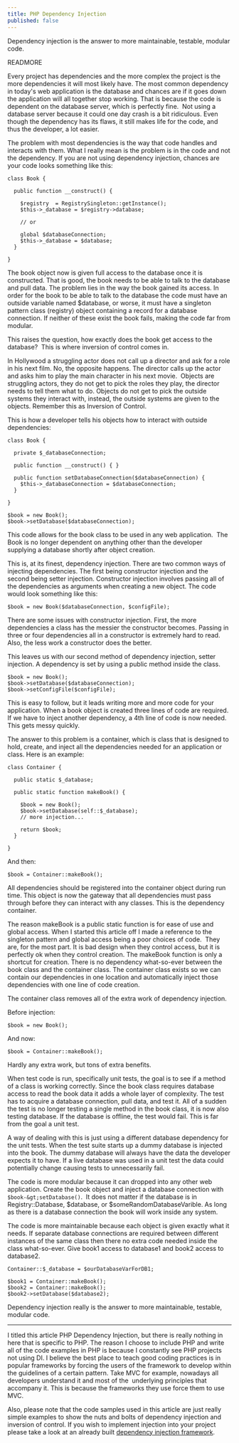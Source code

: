 ```yaml
---
title: PHP Dependency Injection
published: false
---
```


Dependency injection is the answer to more maintainable, testable,
modular code.

READMORE

Every project has dependencies and the more complex the project is the
more dependencies it will most likely have. The most common dependency
in today's web application is the database and chances are if it goes
down the application will all together stop working. That is because
the code is dependent on the database server, which is perfectly fine. 
Not using a database server because it could one day crash is a bit
ridiculous. Even though the dependency has its flaws, it still makes
life for the code, and thus the developer, a lot easier.

The problem with most dependencies is the way that code handles and
interacts with them. What I really mean is the problem is in the code
and not the dependency. If you are not using dependency injection,
chances are your code looks something like this:

<pre><code class="php">class Book {

  public function __construct() {

    $registry  = RegistrySingleton::getInstance();
    $this-&gt;_database = $registry-&gt;database;

    // or

    global $databaseConnection;
    $this-&gt;_database = $database;
  }

}
</code></pre>

The book object now is given full access to the database once it is
constructed. That is good, the book needs to be able to talk to the
database and pull data. The problem lies in the way the book gained its
access. In order for the book to be able to talk to the database the
code must have an outside variable named $database, or worse, it must
have a singleton pattern class (registry) object containing a record for
a database connection. If neither of these exist the book fails, making
the code far from modular.

This raises the question, how exactly does the book get access to the
database?  This is where inversion of control comes in.

In Hollywood a struggling actor does not call up a director and ask for
a role in his next film. No, the opposite happens. The director calls
up the actor and asks him to play the main character in his next movie. 
Objects are struggling actors, they do not get to pick the roles they
play, the director needs to tell them what to do. Objects do not get to
pick the outside systems they interact with, instead, the outside
systems are given to the objects. Remember this as Inversion of
Control.

This is how a developer tells his objects how to interact with outside
dependencies:

<pre><code class="php">class Book {

  private $_databaseConnection;

  public function __construct() { }

  public function setDatabaseConnection($databaseConnection) {
    $this-&gt;_databaseConnection = $databaseConnection;
  }

}
</code></pre>

<pre><code class="php">$book = new Book();
$book-&gt;setDatabase($databaseConnection);
</code></pre>

This code allows for the book class to be used in any web application. 
The Book is no longer dependent on anything other than the developer
supplying a database shortly after object creation.

This is, at its finest, dependency injection. There are two common ways
of injecting dependencies. The first being constructor injection and
the second being setter injection. Constructor injection involves
passing all of the dependencies as arguments when creating a new
object. The code would look something like this:

<pre><code class="php">$book = new Book($databaseConnection, $configFile);
</code></pre>

There are some issues with constructor injection. First, the more
dependencies a class has the messier the constructor becomes. Passing
in three or four dependencies all in a constructor is extremely hard to
read. Also, the less work a constructor does the better.

This leaves us with our second method of dependency injection, setter
injection. A dependency is set by using a public method inside the
class.

<pre><code class="php">$book = new Book();
$book-&gt;setDatabase($databaseConnection);
$book-&gt;setConfigFile($configFile);
</code></pre>

This is easy to follow, but it leads writing more and more code for your
application. When a book object is created three lines of code are
required. If we have to inject another dependency, a 4th line of code
is now needed. This gets messy quickly.

The answer to this problem is a container, which is class that is
designed to hold, create, and inject all the dependencies needed for an
application or class. Here is an example:

<pre><code class="php">class Container {

  public static $_database;

  public static function makeBook() {

    $book = new Book();
    $book-&gt;setDatabase(self::$_database);
    // more injection...

    return $book;
  }

}
</code></pre>

And then:

<pre><code class="php">$book = Container::makeBook();
</code></pre>

All dependencies should be registered into the container object during
run time. This object is now the gateway that all dependencies must
pass through before they can interact with any classes. This is the
dependency container.

The reason makeBook is a public static function is for ease of use and
global access. When I started this article off I made a reference to
the singleton pattern and global access being a poor choices of code. 
They are, for the most part. It is bad design when they control access,
but it is perfectly ok when they control creation. The makeBook
function is only a shortcut for creation. There is no dependency
what-so-ever between the book class and the container class. The
container class exists so we can contain our dependencies in one
location and automatically inject those dependencies with one line of
code creation.

The container class removes all of the extra work of dependency
injection.  

Before injection:

<pre><code class="php">$book = new Book();
</code></pre>

And now:

<pre><code class="php">$book = Container::makeBook();
</code></pre>

Hardly any extra work, but tons of extra benefits.

When test code is run, specifically unit tests, the goal is to see if a
method of a class is working correctly. Since the book class requires
database access to read the book data it adds a whole layer of
complexity. The test has to acquire a database connection, pull data,
and test it. All of a sudden the test is no longer testing a single
method in the book class, it is now also testing database. If the
database is offline, the test would fail. This is far from the goal a
unit test.

A way of dealing with this is just using a different database dependency
for the unit tests. When the test suite starts up a dummy database is
injected into the book. The dummy database will always have the data
the developer expects it to have. If a live database was used in a unit
test the data could potentially change causing tests to unnecessarily
fail.  

The code is more modular because it can dropped into any other web
application. Create the book object and inject a database connection
with ``$book-&gt;setDatabase()``.  It does not matter if the database is in
Registry::Database, $database, or $someRandomDatabaseVarible. As long
as there is a database connection the book will work inside any system.

The code is more maintainable because each object is given exactly what
it needs. If separate database connections are required between
different instances of the same class then there no extra code needed
inside the class what-so-ever. Give book1 access to database1 and book2
access to database2.

<pre><code class="php">Container::$_database = $ourDatabaseVarForDB1;

$book1 = Container::makeBook();
$book2 = Container::makeBook();
$book2-&gt;setDatabase($database2);
</code></pre>

Dependency injection really is the answer to more maintainable,
testable, modular code.

<hr>

I titled this article PHP Dependency Injection, but there is really
nothing in here that is specific to PHP. The reason I choose to include
PHP and write all of the code examples in PHP is because I constantly
see PHP projects not using DI. I believe the best place to teach good
coding practices is in popular frameworks by forcing the users of the
framework to develop within the guidelines of a certain pattern. Take
MVC for example, nowadays all developers understand it and most of the 
underlying principles that accompany it. This is because the frameworks
they use force them to use MVC.

Also, please note that the code samples used in this article are just
really simple examples to show the nuts and bolts of dependency
injection and inversion of control. If you wish to implement injection
into your project please take a look at an already built <a
href="http://www.potstuck.com/2010/09/09/php-dependency-a-php-dependency-injection-framework/">dependency
injection framework</a>.
